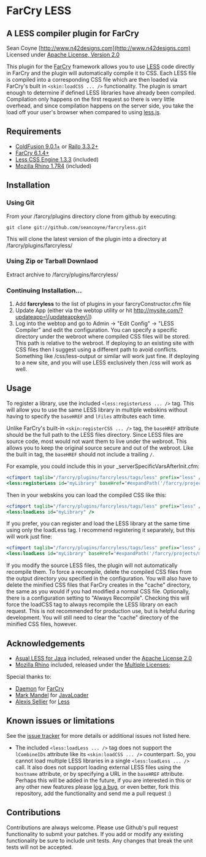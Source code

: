 # FarCry LESS
## A LESS compiler plugin for FarCry

Sean Coyne [http://www.n42designs.com](http://www.n42designs.com)
Licensed under [Apache License, Version 2.0](https://github.com/seancoyne/farcryless/blob/master/LICENSE)

This plugin for the [FarCry](http://www.farcrycore.org/) framework allows you to use [LESS](http://lesscss.org/) code directly in FarCry and the plugin will automatically compile it to CSS. Each LESS file is compiled into a corresponding CSS file which are then loaded via FarCry's built in `<skin:loadCSS ... />` functionality. The plugin is smart enough to determine if defined LESS libraries have already been compiled.  Compilation only happens on the first request so there is very little overhead, and since compilation happens on the server side, you take the load off your user's browser when compared to using [less.js](http://lesscss.org/#-client-side-usage).

## Requirements

* [ColdFusion 9.0.1+](http://www.adobe.com/go/coldfusion) or [Railo 3.3.2+](http://getrailo.org/)
* [FarCry 6.1.4+](http://www.farcrycore.org/)
* [Less CSS Engine 1.3.3](http://www.asual.com/lesscss/) (included)
* [Mozilla Rhino 1.7R4](http://www.mozilla.org/rhino/) (included)

## Installation

### Using Git

From your /farcry/plugins directory clone from github by executing:

    git clone git://github.com/seancoyne/farcryless.git

This will clone the latest version of the plugin into a directory at /farcry/plugins/farcryless/

### Using Zip or Tarball Downlaod

Extract archive to /farcry/plugins/farcryless/

### Continuing Installation...

1. Add __farcryless__ to the list of plugins in your farcryConstructor.cfm file
2. Update App (either via the webtop utility or hit http://mysite.com/?updateapp=\[updateappkey\])
3. Log into the webtop and go to Admin -> "Edit Config" -> "LESS Compiler" and edit the configuration.  You can specify a specific directory under the webroot where compiled CSS files will be stored.  This path is relative to the webroot.  If deploying to an existing site with CSS files then I suggest using a different path to avoid conflicts. Something like /css/less-output or similar will work just fine.  If deploying to a new site, and you will use LESS exclusively then /css will work as well.

## Usage

To register a library, use the included `<less:registerLess ... />` tag.  This will allow you to use the same LESS library in multiple webskins without having to specify the `baseHREF` and `lFiles` attributes each time.

Unlike FarCry's built-in `<skin:registerCSS ... />` tag, the `baseHREF` attribute should be the full path to the LESS files directory.  Since LESS files are source code, most would not want them to live under the webroot.  This allows you to keep the original source secure and out of the webroot.  Like the built in tag, the `baseHREF` should not include a trailing `/`.

For example, you could include this in your _serverSpecificVarsAfterInit.cfm:

```cfml
<cfimport taglib="/farcry/plugins/farcryless/tags/less" prefix="less" />
<less:registerLess id="myLibrary" baseHref="#expandPath('/farcry/projects/myproject/less')#" lFiles="file1.less, file2.less" />
```

Then in your webskins you can load the compiled CSS like this:

```cfml
<cfimport taglib="/farcry/plugins/farcryless/tags/less" prefix="less" />
<less:loadLess id="myLibrary" />
```

If you prefer, you can register and load the LESS library at the same time using only the loadLess tag.  I recommend registering it separately, but this will work just fine:

```cfml
<cfimport taglib="/farcry/plugins/farcryless/tags/less" prefix="less" />
<less:loadLess id="myLibrary" baseHref="#expandPath('/farcry/projects/myproject/less')#" lFiles="file1.less, file2.less" />
```

If you modify the source LESS files, the plugin will not automatically recompile them. To force a recompile, delete the compiled CSS files from the output directory you specified in the configuration.  You will also have to delete the minified CSS files that FarCry creates in the "cache" directory, the same as you would if you had modified a normal CSS file.  Optionally, there is a configuration setting to "Always Recompile".  Checking this will force the loadCSS tag to always recompile the LESS library on each request.  This is not recommended for production use, but is helpful during development.  You will still need to clear the "cache" directory of the minified CSS files, however.

## Acknowledgements

* [Asual LESS for Java](http://www.asual.com/lesscss/) included, released under the [Apache License 2.0](https://github.com/seancoyne/farcryless/blob/master/packages/custom/lib/lesscss-engine-LICENSE)
* [Mozilla Rhino](http://www.mozilla.org/rhino/) included, released under the [Multiple Licenses](https://github.com/seancoyne/farcryless/blob/master/packages/custom/lib/Rhino-LICENSE.txt);

Special thanks to:

* [Daemon](http://www.daemon.com.au/) for [FarCry](http://www.farcrycore.org/)
* [Mark Mandel](http://www.compoundtheory.com/) for [JavaLoader](https://github.com/markmandel/JavaLoader)
* [Alexis Sellier](http://cloudhead.io/) for [Less](https://github.com/cloudhead/less.js)

## Known issues or limitations

See the [issue tracker](https://github.com/seancoyne/farcryless/issues) for more details or additional issues not listed here.

* The included `<less:loadLess ... />` tag does not support the `lCombineIDs` attribute like its `<skin:loadCSS ... />` counterpart.  So, you cannot load multiple LESS libraries in a single `<less:loadLess ... />` call. It also does not support loading external LESS files using the `hostname` attribute, or by specifying a URL in the `baseHREF` attribute. Perhaps this will be added in the future, if you are interested in this or any other new features please [log a bug](https://github.com/seancoyne/farcryless/issues), or even better, fork this repository, add the functionality and send me a pull request :)

## Contributions

Contributions are always welcome.  Please use Github's pull request functionality to submit your patches.  If you add or modify any existing functionality be sure to include unit tests.  Any changes that break the unit tests will not be accepted.